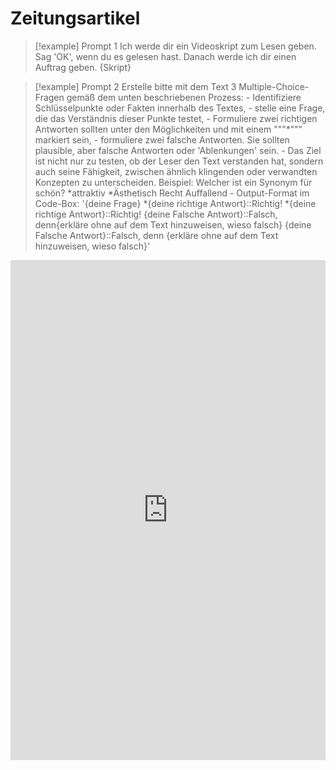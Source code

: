 # Zeitungsartikel
> [!example] Prompt 1
	Ich werde dir ein Videoskript zum Lesen geben. Sag 'OK', wenn du es gelesen hast. Danach werde ich dir einen Auftrag geben.
	{Skript}


> [!example] Prompt 2
	Erstelle bitte mit dem Text 3 Multiple-Choice-Fragen gemäß dem unten beschriebenen Prozess: 
	- Identifiziere Schlüsselpunkte oder Fakten innerhalb des Textes, 
	- stelle eine Frage, die das Verständnis dieser Punkte testet,
	- Formuliere zwei richtigen Antworten sollten unter den Möglichkeiten und mit einem """*""" markiert sein, 
	- formuliere zwei falsche Antworten. Sie sollten plausible, aber falsche Antworten oder 'Ablenkungen' sein. 
	- Das Ziel ist nicht nur zu testen, ob der Leser den Text verstanden hat, sondern auch seine Fähigkeit, zwischen ähnlich klingenden oder verwandten Konzepten zu unterscheiden.
	Beispiel:
	Welcher ist ein Synonym für schön?
	*attraktiv
	*Ästhetisch
	Recht
	Auffallend
	- Output-Format im Code-Box: 
	'{deine Frage}
	*{deine richtige Antwort}::Richtig!
	*{deine richtige Antwort}::Richtig!
	{deine Falsche Antwort}::Falsch, denn{erkläre ohne auf dem Text hinzuweisen, wieso falsch}
	{deine Falsche Antwort}::Falsch, denn {erkläre ohne auf dem Text hinzuweisen, wieso falsch}'


<iframe src="https://chat.openai.com/share/26cf7ae8-624b-49c5-9890-e0603234eeac" style="border:0px #ffffff none;" name="myiFrame" scrolling="no" frameborder="1" marginheight="0px" marginwidth="0px" height="800px" width="100%" allowfullscreen></iframe>

